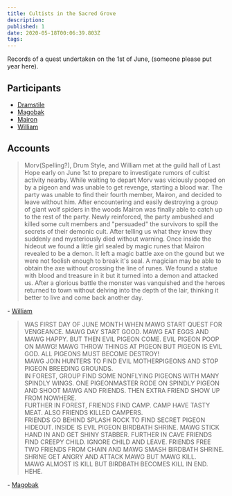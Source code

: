 ```yaml
---
title: Cultists in the Sacred Grove
description: 
published: 1
date: 2020-05-18T00:06:39.803Z
tags: 
---
```


Records of a quest undertaken on the 1st of June, (someone please put year here).
## Participants
- [Dramstile](/characters/player/dramstile)
- [Magobak](/characters/player/magobak)
- [Mairon](/characters/player/mairon)
- [William](/characters/player/william)

## Accounts
> Morv(Spelling?), Drum Style, and William met at the guild hall of Last Hope early on June 1st to prepare to investigate rumors of cultist activity nearby. While waiting to depart Morv was viciously pooped on by a pigeon and was unable to get revenge, starting a blood war. The party was unable to find their fourth member, Mairon, and decided to leave without him. After encountering and easily destroying a group of giant wolf spiders in the woods Mairon was finally able to catch up to the rest of the party. Newly reinforced, the party ambushed and killed some cult members and "persuaded" the survivors to spill the secrets of their demonic cult. After telling us what they knew they suddenly and mysteriously died without warning. Once inside the hideout we found a little girl sealed by magic runes that Mairon revealed to be a demon. It left a magic battle axe on the gound but we were not foolish enough to break it's seal. A magician may be able to obtain the axe without crossing the line of runes. We found a statue with blood and treasure in it but it turned into a demon and attacked us. After a glorious battle the monster was vanquished and the heroes returned to town without delving into the depth of the lair, thinking it better to live and come back another day.

\- [William](/characters/player/william)

> WAS FIRST DAY OF JUNE MONTH WHEN MAWG START QUEST FOR VENGEANCE.  MAWG DAY START GOOD.  MAWG EAT EGGS AND MAWG HAPPY.  BUT THEN EVIL PIGEON COME.  EVIL PIGEON POOP ON MAWG!  MAWG THROW THINGS AT PIGEON BUT PIGEON IS EVIL GOD.  ALL PIGEONS MUST BECOME DESTROY! 
\
MAWG JOIN HUNTERS TO FIND EVIL MOTHERPIGEONS AND STOP PIGEON BREEDING GROUNDS.
\
IN FOREST, GROUP FIND SOME NONFLYING PIGEONS WITH MANY SPINDLY WINGS.  ONE PIGEONMASTER RODE ON SPINDLY PIGEON AND SHOOT MAWG AND FRIENDS.  THEN EXTRA FRIEND SHOW UP FROM NOWHERE.
\
FURTHER IN FOREST, FRIENDS FIND CAMP.  CAMP HAVE TASTY MEAT.  ALSO FRIENDS KILLED CAMPERS.
\
FRIENDS GO BEHIND SPLASH ROCK TO FIND SECRET PIGEON HIDEOUT.  INSIDE IS EVIL PIGEON BIRDBATH SHRINE.  MAWG STICK HAND IN AND GET SHINY STABBER.  FURTHER IN CAVE FRIENDS FIND CREEPY CHILD.  IGNORE CHILD AND LEAVE.  FRIENDS FREE TWO FRIENDS FROM CHAIN AND MAWG SMASH BIRDBATH SHRINE.  SHRINE GET ANGRY AND ATTACK MAWG BUT MAWG KILL.
\
MAWG ALMOST IS KILL BUT BIRDBATH BECOMES KILL IN END.  HEHE.

\- [Magobak](/characters/player/magobak)